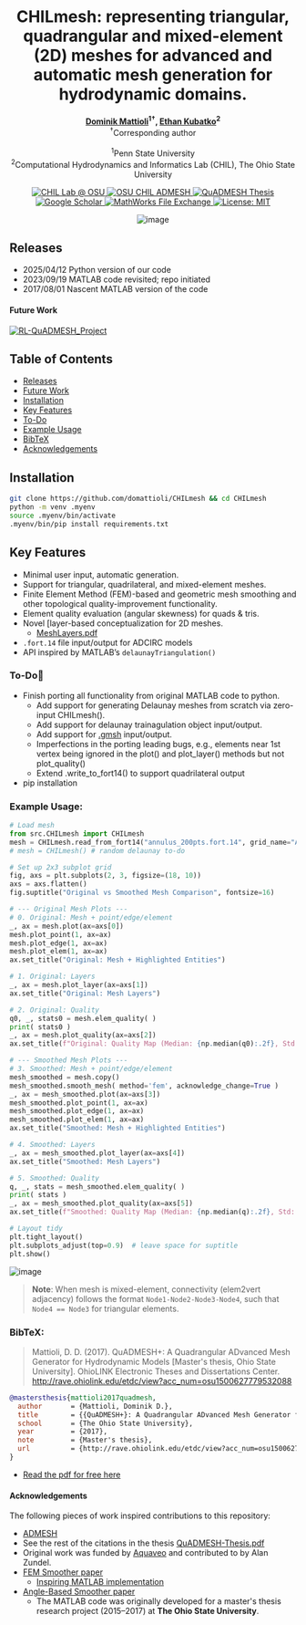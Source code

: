 <h1 align="center">
  CHILmesh: representing triangular, quadrangular and mixed-element (2D) meshes for advanced and automatic mesh generation for hydrodynamic domains.
</h1>

<p align="center">
  <strong><a href="#">Dominik Mattioli</a><sup>1†</sup>, <a href="#">Ethan Kubatko</a><sup>2</sup></strong><br>
  <sup>†</sup>Corresponding author<br><br>
  <sup>1</sup>Penn State University<br>
  <sup>2</sup>Computational Hydrodynamics and Informatics Lab (CHIL), The Ohio State University
</p>


<p align="center">
  <a href="https://ceg.osu.edu/computational-hydrodynamics-and-informatics-laboratory">
    <img src="https://img.shields.io/badge/CHIL%20Lab%20@%20OSU-a7b1b7?logo=academia&logoColor=ba0c2f&labelColor=ba0c2f" alt="CHIL Lab @ OSU">
  </a>
  <a href="https://ceg.osu.edu/computational-hydrodynamics-and-informatics-laboratory">
    <img src="https://img.shields.io/badge/OSU_CHIL-ADMESH-66bb33?logo=github&logoColor=ba0c2f&labelColor=ffffff" alt="OSU CHIL ADMESH">
  </a>
  <a href="https://github.com/user-attachments/files/19724263/QuADMESH-Thesis.pdf">
    <img src="https://img.shields.io/badge/Thesis-QuADMESH-ba0c2f?style=flat-square&logo=book&logoColor=white&labelColor=cfd4d8" alt="QuADMESH Thesis">
  </a>
  <a href="https://scholar.google.com/citations?view_op=view_citation&hl=en&user=IBFSkOcAAAAJ&citation_for_view=IBFSkOcAAAAJ:u5HHmVD_uO8C">
    <img src="https://img.shields.io/badge/Scholar-Profile-4285F4?logo=google-scholar&logoColor=white" alt="Google Scholar">
  </a>
  <a href="https://www.mathworks.com/matlabcentral/fileexchange/135632-chilmesh">
    <img src="https://www.mathworks.com/matlabcentral/images/matlab-file-exchange.svg" alt="MathWorks File Exchange">
  </a>
  <a href="https://github.com/domattioli/CHILmesh/blob/d63b7d221842cbb00bdb057b201519ac5e49febc/LICENSE">
    <img src="https://img.shields.io/badge/License-MIT-blue.svg?style=flat-square" alt="License: MIT">
  </a>
</p>
<p align="center">
  <img src="https://github.com/user-attachments/assets/0c344383-cde0-454f-810f-5407092a7be2" alt="image">
</p>


## Releases
- 2025/04/12 Python version of our code
- 2023/09/19 MATLAB code revisited; repo initiated
- 2017/08/01 Nascent MATLAB version of the code
#### Future Work
[![RL-QuADMESH_Project](https://img.shields.io/badge/GitHub-RL--QuADMESH-121013?logo=github&logoColor=white&labelColor=gray)](https://github.com/domattioli/RL-QuADMESH)


## Table of Contents
- [Releases](#releases)
- [Future Work](#future-work)
- [Installation](#installation)
- [Key Features](#key-features)
- [To-Do](#to-do)
- [Example Usage](#example-usage)
- [BibTeX](#bibtex)
- [Acknowledgements](#acknowledgements)


## Installation
```bash
git clone https://github.com/domattioli/CHILmesh && cd CHILmesh
python -m venv .myenv
source .myenv/bin/activate
.myenv/bin/pip install requirements.txt
```


## Key Features
- Minimal user input, automatic generation.
- Support for triangular, quadrilateral, and mixed-element meshes.
- Finite Element Method (FEM)-based and geometric mesh smoothing and other topological quality-improvement functionality.
- Element quality evaluation (angular skewness) for quads & tris.
- Novel [layer-based conceptualization for 2D meshes.
  - [MeshLayers.pdf](https://github.com/user-attachments/files/19724245/MeshLayers.pdf)
- `.fort.14` file input/output for ADCIRC models
- API inspired by MATLAB’s `delaunayTriangulation()`

### To-Do📌
- Finish porting all functionality from original MATLAB code to python.
  - Add support for generating Delaunay meshes from scratch via zero-input CHILmesh().
  - Add support for delaunay trainagulation object input/output.
  - Add support for [.gmsh](https://gmsh.info/doc/texinfo/gmsh.html) input/output.
  - Imperfections in the porting leading bugs, e.g., elements near 1st vertex being ignored in the plot() and plot_layer() methods but not plot_quality()
  - Extend .write_to_fort14() to support quadrilateral output
- pip installation

### Example Usage:
```python
# Load mesh
from src.CHILmesh import CHILmesh
mesh = CHILmesh.read_from_fort14("annulus_200pts.fort.14", grid_name="Annulus_200pts.fort.14")
# mesh = CHILmesh() # random delaunay to-do

# Set up 2x3 subplot grid
fig, axs = plt.subplots(2, 3, figsize=(18, 10))
axs = axs.flatten()
fig.suptitle("Original vs Smoothed Mesh Comparison", fontsize=16)

# --- Original Mesh Plots ---
# 0. Original: Mesh + point/edge/element
_, ax = mesh.plot(ax=axs[0])
mesh.plot_point(1, ax=ax)
mesh.plot_edge(1, ax=ax)
mesh.plot_elem(1, ax=ax)
ax.set_title("Original: Mesh + Highlighted Entities")

# 1. Original: Layers
_, ax = mesh.plot_layer(ax=axs[1])
ax.set_title("Original: Mesh Layers")

# 2. Original: Quality
q0, _, stats0 = mesh.elem_quality( )
print( stats0 )
_, ax = mesh.plot_quality(ax=axs[2])
ax.set_title(f"Original: Quality Map (Median: {np.median(q0):.2f}, Std: {np.std(q0):.2f})")

# --- Smoothed Mesh Plots ---
# 3. Smoothed: Mesh + point/edge/element
mesh_smoothed = mesh.copy()
mesh_smoothed.smooth_mesh( method='fem', acknowledge_change=True )
_, ax = mesh_smoothed.plot(ax=axs[3])
mesh_smoothed.plot_point(1, ax=ax)
mesh_smoothed.plot_edge(1, ax=ax)
mesh_smoothed.plot_elem(1, ax=ax)
ax.set_title("Smoothed: Mesh + Highlighted Entities")

# 4. Smoothed: Layers
_, ax = mesh_smoothed.plot_layer(ax=axs[4])
ax.set_title("Smoothed: Mesh Layers")

# 5. Smoothed: Quality
q, _, stats = mesh_smoothed.elem_quality( )
print( stats )
_, ax = mesh_smoothed.plot_quality(ax=axs[5])
ax.set_title(f"Smoothed: Quality Map (Median: {np.median(q):.2f}, Std: {np.std(q):.2f})")

# Layout tidy
plt.tight_layout()
plt.subplots_adjust(top=0.9)  # leave space for suptitle
plt.show()
```
![image](https://github.com/user-attachments/assets/7fdeda18-ad4a-4fd1-ad14-1f8cbc56e7da)

> **Note**: When mesh is mixed-element, connectivity (elem2vert adjacency) follows the format `Node1-Node2-Node3-Node4`, such that `Node4 == Node3` for triangular elements.


### BibTeX:
> Mattioli, D. D. (2017). QuADMESH+: A Quadrangular ADvanced Mesh Generator for Hydrodynamic Models [Master's thesis, Ohio State University]. OhioLINK Electronic Theses and Dissertations Center. http://rave.ohiolink.edu/etdc/view?acc_num=osu1500627779532088
```bibtex
@mastersthesis{mattioli2017quadmesh,
  author       = {Mattioli, Dominik D.},
  title        = {{QuADMESH+}: A Quadrangular ADvanced Mesh Generator for Hydrodynamic Models},
  school       = {The Ohio State University},
  year         = {2017},
  note         = {Master's thesis},
  url          = {http://rave.ohiolink.edu/etdc/view?acc_num=osu1500627779532088}
}
```
- [Read the pdf for free here](https://github.com/user-attachments/files/19724263/QuADMESH-Thesis.pdf)

#### Acknowledgements
The following pieces of work inspired contributions to this repository:
- [ADMESH](https://doi.org/10.1007/s10236-012-0574-0)
- See the rest of the citations in the thesis [QuADMESH-Thesis.pdf](https://github.com/user-attachments/files/19724263/QuADMESH-Thesis.pdf)
- Original work was funded by [Aquaveo](https://aquaveo.com/) and contributed to by Alan Zundel.
- [FEM Smoother paper](https://api.semanticscholar.org/CorpusID:34335417)
  - [Inspiring MATLAB implementation](https://github.com/CHLNDDEV/OceanMesh2D/blob/Projection/utilities/direct_smoother_lur.m)
- [Angle-Based Smoother paper](https://www.andrew.cmu.edu/user/shimada/papers/00-imr-zhou.pdf)
  - The MATLAB code was originally developed for a master's thesis research project (2015–2017) at **The Ohio State University**.
